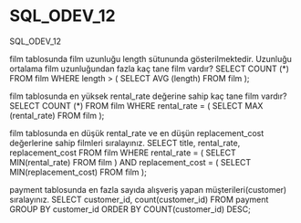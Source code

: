 # SQL_ODEV_12
SQL_ODEV_12

film tablosunda film uzunluğu length sütununda gösterilmektedir. Uzunluğu ortalama film uzunluğundan fazla kaç tane film vardır?
SELECT COUNT (*) FROM film
WHERE length > 
(
SELECT AVG (length) FROM film
);

film tablosunda en yüksek rental_rate değerine sahip kaç tane film vardır?
SELECT COUNT (*) FROM film
WHERE rental_rate = 
(
SELECT  MAX (rental_rate) FROM film
);

film tablosunda en düşük rental_rate ve en düşün replacement_cost değerlerine sahip filmleri sıralayınız.
SELECT title, rental_rate, replacement_cost FROM film
WHERE rental_rate =
(
SELECT MIN(rental_rate) FROM film
) 
AND
replacement_cost = 
(
SELECT MIN(replacement_cost) FROM film
);

payment tablosunda en fazla sayıda alışveriş yapan müşterileri(customer) sıralayınız.
SELECT customer_id,
count(customer_id)
FROM payment
GROUP BY customer_id
ORDER BY COUNT(customer_id) DESC;
